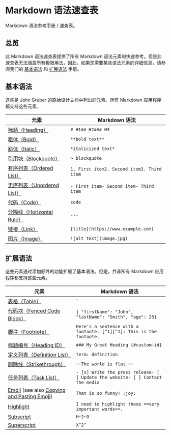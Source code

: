 # Markdown 语法速查表

Markdown 语法参考手册 / 速查表。

## 总览

此 Markdown 语法速查表提供了所有 Markdown 语法元素的快速参考。但是此速查表无法涵盖所有极限用法，因此，如果您需要某些语法元素的详细信息，请参阅我们的 [基本语法](https://www.markdown.xyz/basic-syntax) 和 [扩展语法](https://www.markdown.xyz/extended-syntax) 手册。

## 基本语法

这些是 John Gruber 的原始设计文档中列出的元素。所有 Markdown 应用程序都支持这些元素。

| 元素                                                         | Markdown 语法                              |
| ------------------------------------------------------------ | ------------------------------------------ |
| [标题（Heading）](https://www.markdown.xyz/basic-syntax/#headings) | `# H1## H2### H3`                          |
| [粗体（Bold）](https://www.markdown.xyz/basic-syntax/#bold)  | `**bold text**`                            |
| [斜体（Italic）](https://www.markdown.xyz/basic-syntax/#italic) | `*italicized text*`                        |
| [引用块（Blockquote）](https://www.markdown.xyz/basic-syntax/#blockquotes-1) | `> blockquote`                             |
| [有序列表（Ordered List）](https://www.markdown.xyz/basic-syntax/#ordered-lists) | `1. First item2. Second item3. Third item` |
| [无序列表（Unordered List）](https://www.markdown.xyz/basic-syntax/#unordered-lists) | `- First item- Second item- Third item`    |
| [代码（Code）](https://www.markdown.xyz/basic-syntax/#code)  | ``code``                                   |
| [分隔线（Horizontal Rule）](https://www.markdown.xyz/basic-syntax/#horizontal-rules) | `---`                                      |
| [链接（Link）](https://www.markdown.xyz/basic-syntax/#links) | `[title](https://www.example.com)`         |
| [图片（Image）](https://www.markdown.xyz/basic-syntax/#images) | `![alt text](image.jpg)`                   |

## 扩展语法

这些元素通过添加额外的功能扩展了基本语法。但是，并非所有 Markdown 应用程序都支持这些元素。

| 元素                                                         | Markdown 语法                                                |
| ------------------------------------------------------------ | ------------------------------------------------------------ |
| [表格（Table）](https://www.markdown.xyz/extended-syntax/#tables) | `| Syntax | Description || ----------- | ----------- || Header | Title || Paragraph | Text |` |
| [代码块（Fenced Code Block）](https://www.markdown.xyz/extended-syntax/#fenced-code-blocks) | ````{ "firstName": "John", "lastName": "Smith", "age": 25}```` |
| [脚注（Footnote）](https://www.markdown.xyz/extended-syntax/#footnotes) | `Here's a sentence with a footnote. [^1][^1]: This is the footnote.` |
| [标题编号（Heading ID）](https://www.markdown.xyz/extended-syntax/#heading-ids) | `### My Great Heading {#custom-id}`                          |
| [定义列表（Definition List）](https://www.markdown.xyz/extended-syntax/#definition-lists) | `term: definition`                                           |
| [删除线（Strikethrough）](https://www.markdown.xyz/extended-syntax/#strikethrough) | `~~The world is flat.~~`                                     |
| [任务列表（Task List）](https://www.markdown.xyz/extended-syntax/#task-lists) | `- [x] Write the press release- [ ] Update the website- [ ] Contact the media` |
| [Emoji](https://www.markdown.xyz/extended-syntax/#emoji) (see also [Copying and Pasting Emoji](https://www.markdown.xyz/extended-syntax/#copying-and-pasting-emoji)) | `That is so funny! :joy:`                                    |
| [Highlight](https://www.markdown.xyz/extended-syntax/#highlight) | `I need to highlight these ==very important words==.`        |
| [Subscript](https://www.markdown.xyz/extended-syntax/#subscript) | `H~2~O`                                                      |
| [Superscript](https://www.markdown.xyz/extended-syntax/#superscript) | `X^2^`                                                       |
